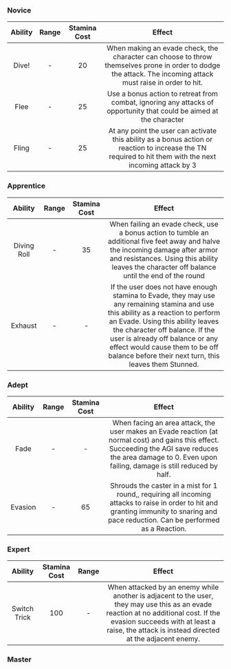 ### Novice
| Ability | Range | Stamina Cost |                                                                            Effect                                                                            |
| :-----: | :---: | :----------: | :----------------------------------------------------------------------------------------------------------------------------------------------------------: |
|  Dive!  |   -   |      20      | When making an evade check, the character can choose to throw themselves prone in order to dodge the attack. The incoming attack must raise in order to hit. |
|  Flee   |   -   |      25      |                     Use a bonus action to retreat from combat, ignoring any attacks of opportunity that could be aimed at the character                      |
|  Fling  |   -   |      25      |   At any point the user can activate this ability as a bonus action or reaction to increase the TN required to hit them with the next incoming attack by 3   |
### Apprentice
|   Ability   | Range | Stamina Cost |                                                                                                                                                                  Effect                                                                                                                                                                  |
| :---------: | :---: | :----------: | :--------------------------------------------------------------------------------------------------------------------------------------------------------------------------------------------------------------------------------------------------------------------------------------------------------------------------------------: |
| Diving Roll |   -   |      35      |                                                     When failing an evade check, use a bonus action to tumble an additional five feet away and halve the incoming damage after armor and resistances. Using this ability leaves the character off balance until the end of the round                                                     |
|   Exhaust   |   -   |      -       | If the user does not have enough stamina to Evade, they may use any remaining stamina and use this ability as a reaction to perform an Evade. Using this ability leaves the character off balance. If the user is already off balance or any effect would cause them to be off balance before their next turn, this leaves them Stunned. |
### Adept
| Ability | Range | Stamina Cost |                                                                                                     Effect                                                                                                     |
| :-----: | :---: | :----------: | :------------------------------------------------------------------------------------------------------------------------------------------------------------------------------------------------------------: |
|  Fade   |   -   |      -       | When facing an area attack, the user makes an Evade reaction (at normal cost) and gains this effect. Succeeding the AGI save reduces the area damage to 0. Even upon failing, damage is still reduced by half. |
| Evasion |   -   |      65      |            Shrouds the caster in a mist for 1 round,, requiring all incoming attacks to raise in order to hit and granting immunity to snaring and pace reduction. Can be performed as a Reaction.             |
### Expert
|   Ability    | Stamina Cost | Range |                                                                                                               Effect                                                                                                                |
| :----------: | :----------: | :---: | :---------------------------------------------------------------------------------------------------------------------------------------------------------------------------------------------------------------------------------: |
| Switch Trick |     100      |   -   | When attacked by an enemy while another is adjacent to the user, they may use this as an evade reaction at no additional cost. If the evasion succeeds with at least a raise, the attack is instead directed at the adjacent enemy. |

### Master